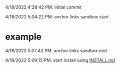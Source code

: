 4/18/2022 4:28:42 PM: initial commit

4/18/2022 5:04:22 PM: anchor links sandbox start 
# example
4/18/2022 5:07:42 PM: anchor links sandbox end

4/18/2022 5:09:15 PM: start install using [INSTALL.md](../doc/INSTALL.md)